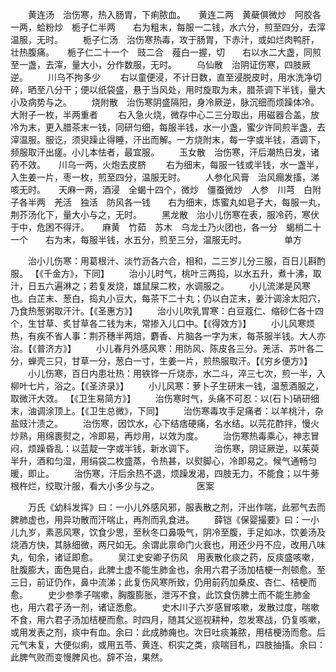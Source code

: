 <!-- { "loadSidebar": true } -->
　　黄连汤　治伤寒，热入肠胃，下痢脓血。　　黄连二两　黄蘗俱微炒　阿胶各一两，蛤粉炒　栀子仁半两　　右为粗末，每服一二钱，水六分，煎至四分，去滓温服，无时。
　　栀子仁汤　治伤寒热毒，攻于肠胃，下赤汁，或如烂肉鸭肝，壮热腹痛。　　栀子仁二十一个　豉二合　薤白一握，切　　右以水二大盏，同煎至一盏，去滓，量大小，分作数服，无时。
　　乌仙散　治阴证伤寒，四肢厥逆。
　　川乌不拘多少
　　右以童便浸，不计日数，直至浸脱皮时，用水洗净切碎，晒至八分干；便以纸袋盛，悬于当风处，用时旋取为未，腊茶调下半钱，量大小及病势与之。
　　烧附散　治伤寒阴盛隔阳，身冷厥逆，脉沉细而烦躁体冷。　　大附子一枚，半两重者
　　右入急火烧，微存中心二三分取出，用磁器合盖，放冷为末，更入腊茶末一钱，同研匀细，每服半钱，水一小盏，蜜少许同煎半盏，去滓温服。服讫，须臾躁止得睡，汗出而解。一方烧附末，每一字或半钱，酒调下，频服取汗出瘥。小儿本怯者，最宜服。
　　玉女散　治伤寒，汗后潮热日发，诸药不效。　　川乌一两，火炮去皮脐
　　右为细末，每服一钱或半钱，水一盏半，入生姜一片，枣一枚，煎至四分，温服无时。
　　人参化风膏　治风癎发搐，涕咳无时。　　天麻一两，酒浸　全蝎十四个，微炒　僵蚕微炒　人参　川芎　白附子各半两　羌活　独活　防风各一钱　　右为细末，炼蜜丸如皂子大，每服一丸，荆芥汤化下，量大小与之，无时。
　　黑龙散　治小儿伤寒在表，服冷药，寒伏于中，危困不得汗。　　麻黄　竹茹　苏木　乌龙土乃火团也，各一分　蝎梢二十一个　　右为末，每服半钱，水五分，煎至三分，温服无时。
　　　　单方

　　治小儿伤寒：用葛根汁、淡竹沥各六合，相和，二三岁儿分三服，百日儿斟酌服。 【《千金方》，下同】
　　治小儿时气，桃叶三两捣，以水五升，煮十沸，取汁，日五六遍淋之；若复发烧，雄鼠屎二枚，水调服之。
　　小儿流涕是风寒也。白芷末、葱白，捣丸小豆大，每茶下二十丸；仍以白芷末，姜汁调涂太阳穴，乃食热葱粥取汗汁。【《圣惠方》】
　　治小儿吹乳胃寒：白豆蔻仁、缩砂仁各十四个，生甘草、炙甘草各二钱为末，常掺入儿口中。【《得效方》】
　　小儿风寒烦热，有疾不省人事：荆芥穗半两焙，麝香、片脑各一字为末，每茶服半钱。大人亦治。【《普济方》】
　　小儿春月外感风寒：用防风、陈皮各三分。羌活、苏叶各二分，蝉壳三只，甘草一分，葱白一寸，生姜一片，煎热服取汗。【《穷乡便方》】
　　小儿伤寒，百日内患壮热：用铁铧一斤烧赤，水二斗，淬三七次，煎一半，入柳叶七片，浴之。【《圣济录》】
　　小儿风寒：萝卜子生研末一钱，温葱酒服之，取微汗大效。 【《卫生易简方》】
　　治伤寒时气，头痛不可忍：以(石卜)硝研细末，油调涂顶上。【《卫生总微》，下同】
　　治伤寒毒攻手足痛者：以羊桃汁，杂盐豉汁渍之。
　　治伤寒，因饮水，心下结痞硬痛，名水结。以芫花酢拌，慢火炒熟，用绵裹熨之，冷即易，再炒用，以效为度。
　　治伤寒热毒乘心，神志冒闷，烦躁昏乱：以蓝靛一字或半钱，新水调下。
　　治伤寒，阴证厥逆，以茱萸半升，酒和匀湿，用绢袋二枚盛蒸，令热甚，以熨脚心，冷即易之。候气通畅匀暖，即止。
　　治伤寒，汗后余热不退，烦躁发渴，四肢无力，不能食；以牛蒡根杵烂，绞取汁服，看大小多少与之。
　　　　医案

　　万氏《幼科发挥》曰：一小儿外感风邪，服表散之剂，汗出作喘，此邪气去而脾肺虚也，用异功散而汗喘止，再剂而乳食进。
　　薛铠《保婴撮要》曰：一小儿九岁，素恶风寒，饮食少思，至秋冬口鼻吸气，阴冷至腹，手足如冰，饮姜汤及烧酒方快，其脉细微，两尺如无。余谓此禀命门火衰也，用还少丹不应，改用八味丸，旬余，诸证即愈。
　　吴江史安卿子伤风　用表散化痰之药，反痰盛咳嗽，肚腹膨大，面色晃白，此脾土虚不能生肺金也，余用六君子汤加桔梗一剂顿愈。至三日，前证仍作，鼻中流涕；此复伤风寒所致，仍用前药加桑皮、杏仁、桔梗而愈。
　　史少参季子喘嗽，胸腹膨胀，泄泻不食，此饮食伤脾土而不能生肺金也，用六君子汤一剂，诸证悉愈。
　　史木川子六岁感冒咳嗽，发散过度，喘嗽不食，用六君子汤加桔梗而愈。时四月，随其父巡视耕种，忽发寒战，仍复咳嗽，或用发表之剂，痰中有血。余曰：此成肺痈也。次日吐痰兼脓，用桔梗汤而愈。后元气未复，大便似痢，或用五苓、黄连、枳实之类，痰喘目札，四肢抽搐。余曰：此脾气败而变慢脾风也。辞不治，果然。
